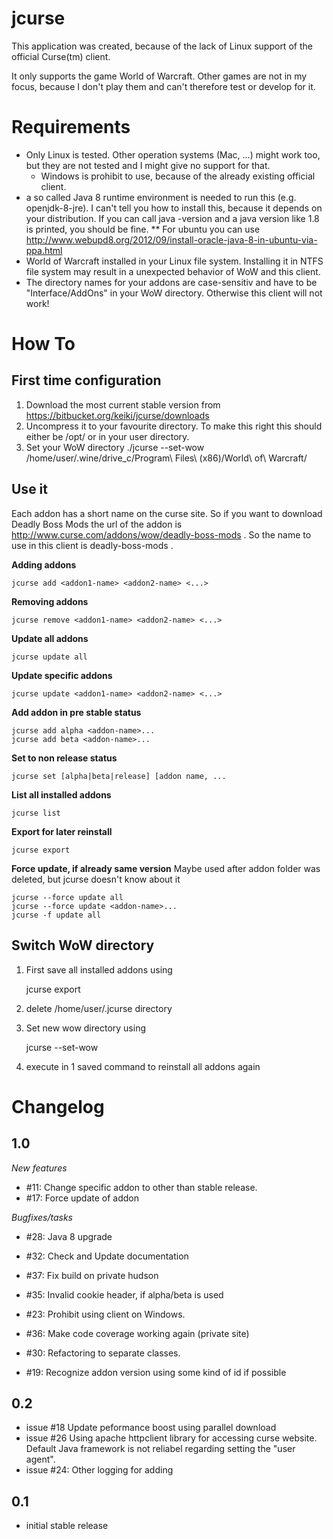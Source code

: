 jcurse
======

This application was created, because of the lack of Linux support of the official Curse(tm) client.

It only supports the game World of Warcraft. Other games are not in my focus, because I don't play them and can't therefore test or develop for it.

Requirements
============

* Only Linux is tested. Other operation systems (Mac, ...) might work too, but they are not tested and I might give no support for that.
	* Windows is prohibit to use, because of the already existing official client.
* a so called Java 8 runtime environment is needed to run this (e.g. openjdk-8-jre). I can't tell you how to install this, because it depends on your distribution. If you can call java -version and a java version like 1.8 is printed, you should be fine.
** For ubuntu you can use http://www.webupd8.org/2012/09/install-oracle-java-8-in-ubuntu-via-ppa.html
* World of Warcraft installed in your Linux file system. Installing it in NTFS file system may result in a unexpected behavior of WoW and this client.
* The directory names for your addons are case-sensitiv and have to be "Interface/AddOns" in your WoW directory. Otherwise this client will not work!

How To
======

First time configuration
------------------------

1. Download the most current stable version from https://bitbucket.org/keiki/jcurse/downloads
2. Uncompress it to your favourite directory. To make this right this should either be /opt/ or in your user directory.
3. Set your WoW directory
	./jcurse --set-wow /home/user/.wine/drive_c/Program\ Files\ \(x86)/World\ of\ Warcraft/

Use it
------

Each addon has a short name on the curse site. So if you want to download Deadly Boss Mods the url of the addon is http://www.curse.com/addons/wow/deadly-boss-mods . So the name to use in this client is deadly-boss-mods .

**Adding addons**

	jcurse add <addon1-name> <addon2-name> <...>
	
**Removing addons**

	jcurse remove <addon1-name> <addon2-name> <...> 

**Update all addons**

	jcurse update all
	
**Update specific addons**

	jcurse update <addon1-name> <addon2-name> <...>

**Add addon in pre stable status**
	
	jcurse add alpha <addon-name>...
	jcurse add beta <addon-name>... 
	
**Set to non release status**

	jcurse set [alpha|beta|release] [addon name, ...

**List all installed addons**

	jcurse list

**Export for later reinstall**

	jcurse export
	
**Force update, if already same version**
Maybe used after addon folder was deleted, but jcurse doesn't know about it
		
	jcurse --force update all
	jcurse --force update <addon-name>...
	jcurse -f update all


Switch WoW directory
---------------------

1. First save all installed addons using

	jcurse export

2. delete /home/user/.jcurse directory
3. Set new wow directory using

	jcurse --set-wow <path>

4. execute in 1 saved command to reinstall all addons again


Changelog
=========

1.0
-----

*New features*
* #11: Change specific addon to other than stable release.
* #17: Force update of addon

*Bugfixes/tasks*
* #28: Java 8 upgrade
* #32: Check and Update documentation
* #37: Fix build on private hudson
* #35: Invalid cookie header, if alpha/beta is used
* #23: Prohibit using client on Windows.
* #36: Make code coverage working again (private site)
* #30: Refactoring to separate classes.

* #19: Recognize addon version using some kind of id if possible
 

0.2
-----

* issue #18 Update peformance boost using parallel download
* issue #26 Using apache httpclient library for accessing curse website. Default Java framework is not reliabel regarding setting the "user agent".
* issue #24: Other logging for adding

0.1
-----
* initial stable release
